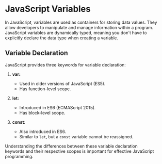 # JavaScript Variables

In JavaScript, variables are used as containers for storing data values. They allow developers to manipulate and manage information within a program. JavaScript variables are dynamically typed, meaning you don't have to explicitly declare the data type when creating a variable.

## Variable Declaration

JavaScript provides three keywords for variable declaration:

1. **var:**
   - Used in older versions of JavaScript (ES5).
   - Has function-level scope.

2. **let:**
   - Introduced in ES6 (ECMAScript 2015).
   - Has block-level scope.

3. **const:**
   - Also introduced in ES6.
   - Similar to `let`, but a `const` variable cannot be reassigned.

Understanding the differences between these variable declaration keywords and their respective scopes is important for effective JavaScript programming.